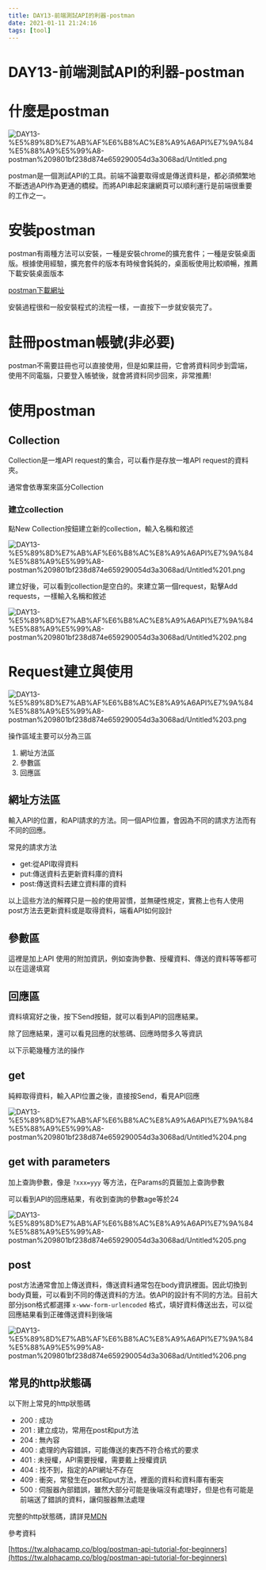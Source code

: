 ```yaml
---
title: DAY13-前端測試API的利器-postman
date: 2021-01-11 21:24:16
tags: [tool]
---
```

# DAY13-前端測試API的利器-postman

# 什麼是postman

![DAY13-%E5%89%8D%E7%AB%AF%E6%B8%AC%E8%A9%A6API%E7%9A%84%E5%88%A9%E5%99%A8-postman%209801bf238d874e659290054d3a3068ad/Untitled.png](DAY13-%E5%89%8D%E7%AB%AF%E6%B8%AC%E8%A9%A6API%E7%9A%84%E5%88%A9%E5%99%A8-postman%209801bf238d874e659290054d3a3068ad/Untitled.png)

postman是一個測試API的工具。前端不論要取得或是傳送資料是，都必須頻繁地不斷透過API作為更通的橋樑。而將API串起來讓網頁可以順利運行是前端很重要的工作之一。

# 安裝postman

postman有兩種方法可以安裝，一種是安裝chrome的擴充套件；一種是安裝桌面版。根據使用經驗，擴充套件的版本有時候會鈍鈍的，桌面板使用比較順暢，推薦下載安裝桌面版本

[postman下載網址](https://www.postman.com/downloads/)

安裝過程很和一般安裝程式的流程一樣，一直按下一步就安裝完了。

# 註冊postman帳號(非必要)

postman不需要註冊也可以直接使用，但是如果註冊，它會將資料同步到雲端，使用不同電腦，只要登入帳號後，就會將資料同步回來，非常推薦!

# 使用postman

## Collection

Collection是一堆API request的集合，可以看作是存放一堆API request的資料夾。

通常會依專案來區分Collection

### 建立collection

點New Collection按鈕建立新的collection，輸入名稱和敘述

![DAY13-%E5%89%8D%E7%AB%AF%E6%B8%AC%E8%A9%A6API%E7%9A%84%E5%88%A9%E5%99%A8-postman%209801bf238d874e659290054d3a3068ad/Untitled%201.png](DAY13-%E5%89%8D%E7%AB%AF%E6%B8%AC%E8%A9%A6API%E7%9A%84%E5%88%A9%E5%99%A8-postman%209801bf238d874e659290054d3a3068ad/Untitled%201.png)

建立好後，可以看到collection是空白的。來建立第一個request，點擊Add requests，一樣輸入名稱和敘述

![DAY13-%E5%89%8D%E7%AB%AF%E6%B8%AC%E8%A9%A6API%E7%9A%84%E5%88%A9%E5%99%A8-postman%209801bf238d874e659290054d3a3068ad/Untitled%202.png](DAY13-%E5%89%8D%E7%AB%AF%E6%B8%AC%E8%A9%A6API%E7%9A%84%E5%88%A9%E5%99%A8-postman%209801bf238d874e659290054d3a3068ad/Untitled%202.png)

# Request建立與使用

![DAY13-%E5%89%8D%E7%AB%AF%E6%B8%AC%E8%A9%A6API%E7%9A%84%E5%88%A9%E5%99%A8-postman%209801bf238d874e659290054d3a3068ad/Untitled%203.png](DAY13-%E5%89%8D%E7%AB%AF%E6%B8%AC%E8%A9%A6API%E7%9A%84%E5%88%A9%E5%99%A8-postman%209801bf238d874e659290054d3a3068ad/Untitled%203.png)

操作區域主要可以分為三區

1. 網址方法區
2. 參數區
3. 回應區

## 網址方法區

輸入API的位置，和API請求的方法。同一個API位置，會因為不同的請求方法而有不同的回應。

常見的請求方法

- get:從API取得資料
- put:傳送資料去更新資料庫的資料
- post:傳送資料去建立資料庫的資料

以上這些方法的解釋只是一般的使用習慣，並無硬性規定，實務上也有人使用post方法去更新資料或是取得資料，端看API如何設計

## 參數區

這裡是加上API 使用的附加資訊，例如查詢參數、授權資料、傳送的資料等等都可以在這邊填寫

## 回應區

資料填寫好之後，按下Send按鈕，就可以看到API的回應結果。

除了回應結果，還可以看見回應的狀態碼、回應時間多久等資訊

以下示範幾種方法的操作

## get

純粹取得資料，輸入API位置之後，直接按Send，看見API回應

![DAY13-%E5%89%8D%E7%AB%AF%E6%B8%AC%E8%A9%A6API%E7%9A%84%E5%88%A9%E5%99%A8-postman%209801bf238d874e659290054d3a3068ad/Untitled%204.png](DAY13-%E5%89%8D%E7%AB%AF%E6%B8%AC%E8%A9%A6API%E7%9A%84%E5%88%A9%E5%99%A8-postman%209801bf238d874e659290054d3a3068ad/Untitled%204.png)

## get with parameters

加上查詢參數，像是 `?xxx=yyy` 等方法，在Params的頁籤加上查詢參數

可以看到API的回應結果，有收到查詢的參數age等於24

![DAY13-%E5%89%8D%E7%AB%AF%E6%B8%AC%E8%A9%A6API%E7%9A%84%E5%88%A9%E5%99%A8-postman%209801bf238d874e659290054d3a3068ad/Untitled%205.png](DAY13-%E5%89%8D%E7%AB%AF%E6%B8%AC%E8%A9%A6API%E7%9A%84%E5%88%A9%E5%99%A8-postman%209801bf238d874e659290054d3a3068ad/Untitled%205.png)

## post

post方法通常會加上傳送資料，傳送資料通常包在body資訊裡面。因此切換到body頁籤，可以看到不同的傳送資料的方法。依API的設計有不同的方法。目前大部分json格式都選擇 `x-www-form-urlencoded` 格式，填好資料傳送出去，可以從回應結果看到正確傳送資料到後端

![DAY13-%E5%89%8D%E7%AB%AF%E6%B8%AC%E8%A9%A6API%E7%9A%84%E5%88%A9%E5%99%A8-postman%209801bf238d874e659290054d3a3068ad/Untitled%206.png](DAY13-%E5%89%8D%E7%AB%AF%E6%B8%AC%E8%A9%A6API%E7%9A%84%E5%88%A9%E5%99%A8-postman%209801bf238d874e659290054d3a3068ad/Untitled%206.png)

## 常見的http狀態碼

以下附上常見的http狀態碼

- 200 : 成功
- 201 : 建立成功，常用在post和put方法
- 204 : 無內容
- 400 : 處理的內容錯誤，可能傳送的東西不符合格式的要求
- 401 : 未授權，API需要授權，需要戴上授權資訊
- 404 : 找不到，指定的API網址不存在
- 409 : 衝突，常發生在post和put方法，裡面的資料和資料庫有衝突
- 500 : 伺服器內部錯誤，雖然大部分可能是後端沒有處理好，但是也有可能是前端送了錯誤的資料，讓伺服器無法處理

完整的http狀態碼，請詳見[MDN](https://developer.mozilla.org/zh-TW/docs/Web/HTTP/Status)

參考資料

[https://tw.alphacamp.co/blog/postman-api-tutorial-for-beginners](https://tw.alphacamp.co/blog/postman-api-tutorial-for-beginners)